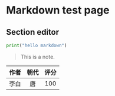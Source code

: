# Markdown test page

## Section editor

```python
print("hello markdown")
```

> This is  a note.

| 作者 | 朝代 | 评分 |
| :--: | :--: | :--: |
| 李白 |  唐  | 100  |